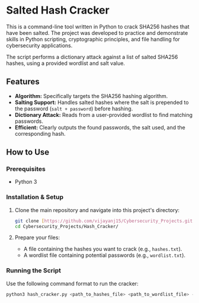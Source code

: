 # Salted Hash Cracker

This is a command-line tool written in Python to crack SHA256 hashes that have been salted. The project was developed to practice and demonstrate skills in Python scripting, cryptographic principles, and file handling for cybersecurity applications.

The script performs a dictionary attack against a list of salted SHA256 hashes, using a provided wordlist and salt value.

## Features
* **Algorithm:** Specifically targets the SHA256 hashing algorithm.
* **Salting Support:** Handles salted hashes where the salt is prepended to the password (`salt + password`) before hashing.
* **Dictionary Attack:** Reads from a user-provided wordlist to find matching passwords.
* **Efficient:** Clearly outputs the found passwords, the salt used, and the corresponding hash.

## How to Use

### Prerequisites
* Python 3

### Installation & Setup
1.  Clone the main repository and navigate into this project's directory:
    ```bash
    git clone [https://github.com/vijayanj15/Cybersecurity_Projects.git](https://github.com/vijayanj15/Cybersecurity_Projects.git)
    cd Cybersecurity_Projects/Hash_Cracker/
    ```

2.  Prepare your files:
    * A file containing the hashes you want to crack (e.g., `hashes.txt`).
    * A wordlist file containing potential passwords (e.g., `wordlist.txt`).

### Running the Script
Use the following command format to run the cracker:
```bash
python3 hash_cracker.py <path_to_hashes_file> <path_to_wordlist_file> --salt '<your_salt_value>'
